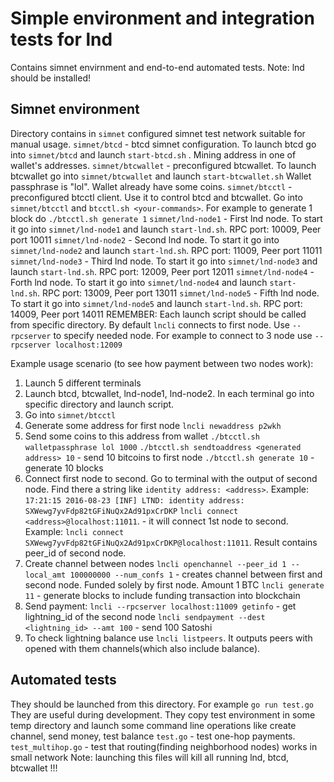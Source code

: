 # Simple environment and integration tests for lnd

Contains simnet envirnment and end-to-end automated tests.
Note: lnd should be installed!

## Simnet environment

Directory contains in `simnet` configured simnet test network suitable for manual usage.
`simnet/btcd` - btcd simnet configuration. To launch btcd go into `simnet/btcd` and launch `start-btcd.sh` . Mining address in one of wallet's addresses. 
`simnet/btcwallet` - preconfigured btcwallet. To launch btcwallet go into `simnet/btcwallet` and launch `start-btcwallet.sh` Wallet passphrase is "lol". Wallet already have some coins.
`simnet/btcctl` - preconfigured btcctl client. Use it to control btcd and btcwallet. Go into `simnet/btcctl` and `btcctl.sh <your-commands>`. For example to generate 1 block do `./btcctl.sh generate 1`
`simnet/lnd-node1` - First lnd node. To start it go into `simnet/lnd-node1` and launch `start-lnd.sh`. RPC port: 10009, Peer port 10011
`simnet/lnd-node2` - Second lnd node. To start it go into `simnet/lnd-node2` and launch `start-lnd.sh`. RPC port: 11009, Peer port 11011
`simnet/lnd-node3` - Third lnd node. To start it go into `simnet/lnd-node3` and launch `start-lnd.sh`. RPC port: 12009, Peer port 12011
`simnet/lnd-node4` - Forth lnd node. To start it go into `simnet/lnd-node4` and launch `start-lnd.sh`. RPC port: 13009, Peer port 13011
`simnet/lnd-node5` - Fifth lnd node. To start it go into `simnet/lnd-node5` and launch `start-lnd.sh`. RPC port: 14009, Peer port 14011
REMEMBER: Each launch script should be called from specific directory.
By default `lncli` connects to first node. Use `--rpcserver` to specify needed node. For example to connect to 3 node use `--rpcserver localhost:12009`

Example usage scenario (to see how payment between two nodes work):
1. Launch 5 different terminals
2. Launch btcd, btcwallet, lnd-node1, lnd-node2. In each terminal go into specific directory and launch script.
3. Go into `simnet/btcctl`
4. Generate some address for first node
`lncli newaddress p2wkh`
5. Send some coins to this address from wallet
`./btcctl.sh walletpassphrase lol 1000`
`./btcctl.sh sendtoaddress <generated address> 10` - send 10 bitcoins to first node
`./btcctl.sh generate 10` - generate 10 blocks
6. Connect first node to second. 
Go to terminal with the output of second node. Find there a string like `identity address: <address>`. Example: `17:21:15 2016-08-23 [INF] LTND: identity address: SXWewg7yvFdp82tGFiNuQx2Ad91pxCrDKP`
`lncli connect <address>@localhost:11011`. - it will connect 1st node to second. Example: `lncli connect SXWewg7yvFdp82tGFiNuQx2Ad91pxCrDKP@localhost:11011`. Result contains peer_id of second node.
7. Create channel between nodes
`lncli openchannel --peer_id 1 --local_amt 100000000 --num_confs 1` - creates channel between first and second node. Funded solely by first node. Amount 1 BTC
`lncli generate 11` - generate blocks to include funding transaction into blockchain
8. Send payment:
`lncli --rpcserver localhost:11009 getinfo` - get lightning_id of the second node
`lncli sendpayment --dest <lightning_id> --amt 100` - send 100 Satoshi
9. To check lightning balance use `lncli listpeers`. It outputs peers with opened with them channels(which also include balance).

## Automated tests
They should be launched from this directory. For example `go run test.go`
They are useful during development.
They copy test environment in some temp directory and launch some command line operations like create channel, send money, test balance
`test.go` - test one-hop payments. 
`test_multihop.go` - test that routing(finding neighborhood nodes) works in small network
Note: launching this files will kill all running lnd, btcd, btcwallet !!!